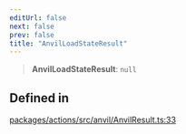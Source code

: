 ```yaml
---
editUrl: false
next: false
prev: false
title: "AnvilLoadStateResult"
---
```


> **AnvilLoadStateResult**: `null`

## Defined in

[packages/actions/src/anvil/AnvilResult.ts:33](https://github.com/evmts/tevm-monorepo/blob/main/packages/actions/src/anvil/AnvilResult.ts#L33)
